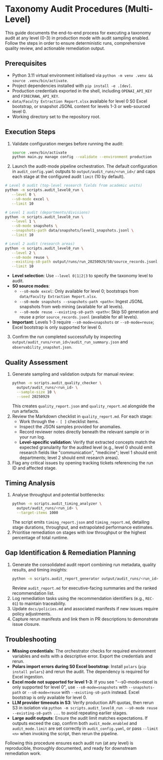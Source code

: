 # Taxonomy Audit Procedures (Multi-Level)

This guide documents the end-to-end process for executing a taxonomy audit at any level (0-3) in production mode with audit sampling enabled. Follow the steps in order to ensure deterministic runs, comprehensive quality review, and actionable remediation output.

## Prerequisites
- Python 3.11 virtual environment initialised via `python -m venv .venv && source .venv/bin/activate`.
- Project dependencies installed with `pip install -e .[dev]`.
- Production credentials exported in the shell, including `OPENAI_API_KEY` and `FIRECRAWL_API_KEY`.
- `data/Faculty Extraction Report.xlsx` available for level 0 S0 Excel bootstrap, or snapshot JSONL content for levels 1-3 or web-sourced level 0.
- Working directory set to the repository root.

## Execution Steps
1. Validate configuration merges before running the audit:
   ```bash
   source .venv/bin/activate
   python main.py manage config --validate --environment production
   ```
2. Launch the audit-mode pipeline orchestration. The default configuration in `audit_config.yaml` outputs to `output/audit_runs/<run_id>/` and caps each stage at the configured audit `limit` (10 by default).
  ```bash
  # Level 0 audit (top-level research fields from academic units)
  python -m scripts.audit_level0_run \
     --level 0 \
     --s0-mode excel \
     --limit 10

  # Level 1 audit (departments/divisions)
  python -m scripts.audit_level0_run \
     --level 1 \
     --s0-mode snapshots \
     --snapshots-path data/snapshots/level1_snapshots.jsonl \
     --limit 10

  # Level 2 audit (research areas)
  python -m scripts.audit_level0_run \
     --level 2 \
     --s0-mode reuse \
     --existing-s0-path output/runs/run_20250929/S0/source_records.jsonl \
     --limit 10
  ```
  - **Level selection**: Use `--level 0|1|2|3` to specify the taxonomy level to audit.
  - **S0 source modes**:
    - `--s0-mode excel`: Only available for level 0; bootstraps from `data/Faculty Extraction Report.xlsx`.
    - `--s0-mode snapshots --snapshots-path <path>`: Ingest JSONL snapshots from web mining (available for all levels).
    - `--s0-mode reuse --existing-s0-path <path>`: Skip S0 generation and reuse a prior `source_records.jsonl` (available for all levels).
  - **Important**: Levels 1-3 require `--s0-mode=snapshots` or `--s0-mode=reuse`; Excel bootstrap is only supported for level 0.
3. Confirm the run completed successfully by inspecting `output/audit_runs/<run_id>/audit_run_summary.json` and `observability_snapshot.json`.

## Quality Assessment
1. Generate sampling and validation outputs for manual review:
   ```bash
   python -m scripts.audit_quality_checker \
     output/audit_runs/<run_id> \
     --sample-size 10 \
     --seed 20250929
   ```
   This creates `quality_report.json` and `quality_report.md` alongside the run artefacts.
2. Review the Markdown checklist in `quality_report.md`. For each stage:
   - Work through the `- [ ]` checklist items.
   - Inspect the JSON samples provided for anomalies.
   - Record reviewer notes directly beneath the relevant sample or in your run log.
   - **Level-specific validation**: Verify that extracted concepts match the expected granularity for the audited level (e.g., level 0 should emit research fields like "communication", "medicine"; level 1 should emit departments; level 2 should emit research areas).
3. Flag any critical issues by opening tracking tickets referencing the run ID and affected stage.

## Timing Analysis
1. Analyse throughput and potential bottlenecks:
   ```bash
   python -m scripts.audit_timing_analyzer \
     output/audit_runs/<run_id> \
     --target-items 1000
   ```
   The script emits `timing_report.json` and `timing_report.md`, detailing stage durations, throughput, and extrapolated performance estimates.
2. Prioritise remediation on stages with low throughput or the highest percentage of total runtime.

## Gap Identification & Remediation Planning
1. Generate the consolidated audit report combining run metadata, quality results, and timing insights:
   ```bash
   python -m scripts.audit_report_generator output/audit_runs/<run_id>
   ```
   Review `audit_report.md` for executive-facing summaries and the ranked recommendation list.
2. Log remediation tasks using the recommendation identifiers (e.g., `REC-01`) to maintain traceability.
3. Update `docs/policies.md` and associated manifests if new issues require policy adjustments.
4. Capture rerun manifests and link them in PR descriptions to demonstrate issue closure.

## Troubleshooting
- **Missing credentials**: The orchestrator checks for required environment variables and exits with a descriptive error. Export the credentials and rerun.
- **Polars import errors during S0 Excel bootstrap**: Install `polars` (`pip install polars`) and rerun the audit. The dependency is required for Excel ingestion.
- **Excel mode not supported for level 1-3**: If you see "--s0-mode=excel is only supported for level 0", use `--s0-mode=snapshots` with `--snapshots-path` or `--s0-mode=reuse` with `--existing-s0-path` instead. Excel bootstrap is only available for level 0.
- **LLM provider timeouts in S3**: Verify production API quotas, then rerun S3 in isolation via `python -m scripts.audit_level0_run --s0-mode reuse --existing-s0-path ...` to avoid repeating earlier stages.
- **Large audit outputs**: Ensure the audit limit matches expectations. If outputs exceed the cap, confirm both `audit_mode.enabled` and `audit_mode.limit` are set correctly in `audit_config.yaml`, or pass `--limit <n>` when invoking the script, then rerun the pipeline.

Following this procedure ensures each audit run (at any level) is reproducible, thoroughly documented, and ready for downstream remediation work.
